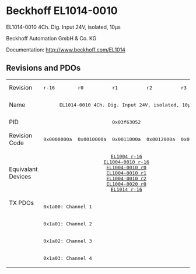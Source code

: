 # Beckhoff EL1014-0010

EL1014-0010 4Ch. Dig. Input 24V, isolated, 10µs

Beckhoff Automation GmbH & Co. KG

Documentation: <a href="http://www.beckhoff.com/EL1014">http://www.beckhoff.com/EL1014</a>

## Revisions and PDOs
<table>
<tr >
<td class="first">Revision</td>
<td ><pre>r-16</pre></td>
<td ><pre>r0</pre></td>
<td ><pre>r1</pre></td>
<td ><pre>r2</pre></td>
<td ><pre>r3</pre></td>
</tr>
<tr >
<td class="first">Name</td>
<td  colspan=5 align="center"><pre>EL1014-0010 4Ch. Dig. Input 24V, isolated, 10µs</pre></td>
</tr>
<tr >
<td class="first">PID</td>
<td  colspan=5 align="center"><pre>0x03f63052</pre></td>
</tr>
<tr >
<td class="first">Revision Code</td>
<td ><pre>0x0000000a</pre></td>
<td ><pre>0x0010000a</pre></td>
<td ><pre>0x0011000a</pre></td>
<td ><pre>0x0012000a</pre></td>
<td ><pre>0x0013000a</pre></td>
</tr>
<tr >
<td class="first">Equivalant Devices</td>
<td  colspan=5 align="center"><pre><a href="EL1004">EL1004 r-16</a><br/><a href="EL1004-0010">EL1004-0010 r-16</a><br/><a href="EL1004-0010">EL1004-0010 r0</a><br/><a href="EL1004-0010">EL1004-0010 r1</a><br/><a href="EL1004-0010">EL1004-0010 r2</a><br/><a href="EL1004-0020">EL1004-0020 r0</a><br/><a href="EL1014">EL1014 r-16</a></pre></td>
</tr>
<tr class="txpdo pdosection">
<td class="first" rowspan=4 valign=top>TX PDOs</td>
<td colspan=5 align="left"><pre>0x1a00: Channel 1</pre></td>
<td></td>
</tr>
<tr class="txpdo pdosection">
<td  colspan=5 align="left"><pre>0x1a01: Channel 2</pre></td>
</tr>
<tr class="txpdo pdosection">
<td  colspan=5 align="left"><pre>0x1a02: Channel 3</pre></td>
</tr>
<tr class="txpdo pdosection">
<td  colspan=5 align="left"><pre>0x1a03: Channel 4</pre></td>
</tr>
</table>
